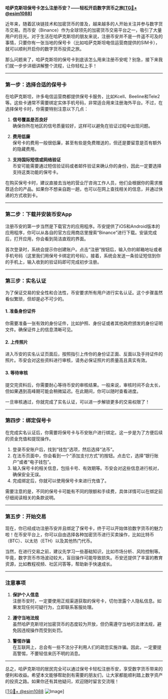 **哈萨克斯坦保号卡怎么注册币安？——轻松开启数字货币之旅[[TG💪+ @esim1088](https://t.me/s/esim1088)]**

近年来，随着区块链技术和加密货币的普及，越来越多的人开始关注并参与数字货币交易。而币安（Binance）作为全球领先的加密货币交易平台之一，吸引了大量用户的目光。对于生活在哈萨克斯坦的朋友来说，注册币安并不是一件遥不可及的事情，只要你有一张当地的保号卡（比如哈萨克斯坦电信运营商提供的SIM卡），就可以顺利开启你的数字货币投资之旅。

那么问题来了，哈萨克斯坦的保号卡到底该怎么用来注册币安呢？别急，接下来我们就一步步详细讲解整个流程，让你轻松上手！

---

### **第一步：选择合适的保号卡**
在哈萨克斯坦，许多电信运营商都提供保号卡服务，比如Kcell、Beeline和Tele2等。这些卡通常不需要绑定实体手机号码，非常适合用来注册海外平台。不过，在选择保号卡时，你需要特别注意以下几点：

1. **信号覆盖是否良好**  
   确保你所在地区的信号质量较好，这样可以避免在验证过程中出现问题。
   
2. **费用低廉**  
   保号卡的费用一般很低廉，甚至有些是免费赠送的，但还是要留意是否有额外的隐藏费用。

3. **支持国际短信或网络验证**  
   币安可能需要通过短信验证码或者邮件验证来确认你的身份，因此一定要选择支持这类功能的保号卡。

在购买保号卡时，建议直接去当地的营业厅咨询工作人员，他们会根据你的需求推荐适合的产品。如果你不想亲自跑一趟，也可以在网上查找相关的信息，并通过快递的方式收到卡。

---

### **第二步：下载并安装币安App**
注册币安的第一步当然是下载官方的应用程序。币安提供了iOS和Android版本的应用程序，你可以从各自的官方应用商店里搜索“Binance”进行下载。安装完成后，打开应用，你会看到简洁直观的界面。

首次登录时，系统会提示你创建账户。点击“注册”按钮后，输入你的邮箱地址或者手机号码（这里我们用保号卡绑定的号码）。接着，系统会发送一条验证短信到你的手机上，输入收到的验证码即可完成初步注册。

---

### **第三步：实名认证**
为了保证交易的安全性和合法性，币安要求所有用户进行实名认证。这个步骤虽然看似繁琐，但却是必不可少的。

#### **1. 准备身份证件**
你需要准备一张有效的身份证件，比如护照、身份证或者其他政府颁发的身份证明文件。确保证件上的信息清晰可见。

#### **2. 上传照片**
进入币安的实名认证页面后，按照指引上传你的身份证正面、反面以及手持证件的照片。币安会对这些资料进行审核，请务必保证照片的质量高且真实有效。

#### **3. 等待审核**
提交完资料后，你需要耐心等待币安的审核结果。一般来说，审核时间不会太长，但如果遇到高峰期可能会稍微延迟。在此期间，你可以随时查看进度。

一旦审核通过，你就完成了实名认证，可以进一步解锁更多的交易权限了！

---

### **第四步：绑定保号卡**
在完成实名认证后，你需要将保号卡与币安账户进行绑定。这一步是为了方便后续的资金充值和提现操作。

1. 登录币安账户后，找到“钱包”选项，然后选择“法币”。
2. 在法币页面中，你会看到一个“添加支付方式”的按钮。点击它，选择“银行账户”或者“电子钱包”。
3. 输入保号卡的相关信息，包括卡号、有效期等。币安会对这些信息进行核对，确保安全无误。
4. 完成绑定后，你就可以使用保号卡来进行充值了。

需要注意的是，不同的保号卡可能有不同的限额和手续费，具体详情可以在绑定前仔细阅读相关的条款说明。

---

### **第五步：开始交易**
现在，你已经成功注册币安并且绑定了保号卡，终于可以开始体验数字货币的魅力啦！在币安平台上，你可以自由选择各种加密货币进行买卖操作，比如比特币（BTC）、以太坊（ETH）以及其他热门代币。

当然，在进行交易之前，建议先学习一些基础知识，比如市场分析、风险控制等。毕竟，数字货币市场波动较大，盲目操作可能导致损失。币安还提供了丰富的教育资源，比如教程视频、社区问答等，帮助新手快速成长。

---

### **注意事项**
1. **保护个人信息**  
   注册币安时，一定要使用正规渠道获取的保号卡，切勿泄露个人隐私信息。如果发现任何可疑行为，立即联系客服处理。

2. **遵守当地法规**  
   虽然哈萨克斯坦对加密货币的态度较为开放，但仍需遵守当地的法律法规，避免因违规操作而受到处罚。

3. **警惕诈骗**  
   在互联网上，总会有一些不法分子利用人们的疏忽实施诈骗。因此，一定要提高警惕，不要轻信来历不明的消息。

---

总之，哈萨克斯坦的居民完全可以通过保号卡轻松注册币安，享受数字货币带来的便利和收益。希望本文能够帮助到有需要的朋友们，让大家都能顺利踏上数字资产的投资之路。如果你还有其他疑问，欢迎随时留言交流哦！

[[TG💪+ @esim1088](https://t.me/s/esim1088) ![Image](https://i.postimg.cc/4NQfJmqS/Snipaste-2025-05-13-00-14-12.png)]